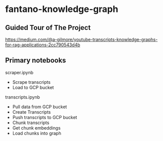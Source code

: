 # fantano-knowledge-graph
 
## Guided Tour of The Project 
https://medium.com/@a-gilmore/youtube-transcripts-knowledge-graphs-for-rag-applications-2cc790543d4b

## Primary notebooks
scraper.ipynb
- Scrape transcripts
- Load to GCP bucket

transcripts.ipynb
- Pull data from GCP bucket
- Create Transcripts
- Push transcripts to GCP bucket
- Chunk transcripts
- Get chunk embeddings
- Load chunks into graph
